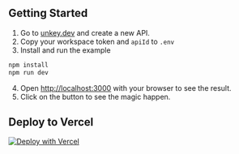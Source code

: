 
## Getting Started


1. Go to [unkey.dev](https://app.unkey.com) and create a new API.
2. Copy your workspace token and `apiId` to `.env`
3. Install and run the example
```bash
npm install
npm run dev
```

4. Open [http://localhost:3000](http://localhost:3000) with your browser to see the result.
5. Click on the button to see the magic happen.


## Deploy to Vercel

[![Deploy with Vercel](https://vercel.com/button)](https://vercel.com/new/clone?repository-url=https%3A%2F%2Fgithub.com%2Funkeyed%2Funkey%2Ftree%2Fmain%2Fexamples%2Fnextjs&project-name=unkey-with-nextjs&repository-name=unkey-with-nextjs&integration-ids=oac_D84Ib6K2pS6CDQXxQbzsYxsh)
